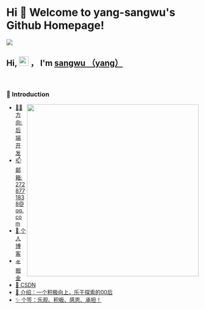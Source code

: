 # Hi 🎉 Welcome to yang-sangwu's Github Homepage!

<img src="https://readme-typing-svg.herokuapp.com/?lines=Welcome,%20visitor!;Hello%20Github%20World!&font=Roboto" />

 
## Hi, <img src="https://media.giphy.com/media/hvRJCLFzcasrR4ia7z/giphy.gif" width="25px"> ，  I'm <a href="http://yang-saiya.gitee.io/personal_blog_yaya/">sangwu （yang）</a>
 
<br>
 
### 🧠 Introduction
 
<img align="right" width="450" src="https://5b0988e595225.cdn.sohucs.com/images/20200504/cc14d246006e47d68da57176b16c41cc.gif" />
 
<!-- START_SECTION:brain -->
* <a href='http://yang-saiya.gitee.io/personal_blog_yaya/' target='_blank'>👷‍♂️ 方向: 后端开发</a>
* <a href='https://mail.qq.com/' target='_blank'>📫 邮箱: 2728771838@qq.com</a>
* <a href='http://yang-saiya.gitee.io/personal_blog_yaya/' target='_blank'>🚀 个人博客</a>
* <a href='https://juejin.cn/user/2483115919684301' target='_blank'>🛸 掘金</a>
* <a href='http://https://blog.csdn.net/Hubery_sky?spm=1000.2115.3001.5343' target='_blank'>🚟 CSDN</a>
* <a href='http://yang-saiya.gitee.io/personal_blog_yaya/' target='_blank'>🤳 介绍：一个积极向上，乐于探索的00后</a>
* <a href='http://yang-saiya.gitee.io/personal_blog_yaya/' target='_blank'>✨ 个签：乐观、积极、感恩、承担！</a>
<!-- END_SECTION:brain -->
 
</td></tr>
 
<tr><td>
 
<!-- END_SECTION:douban -->
 
</td></tr>
 
<tr><td>

